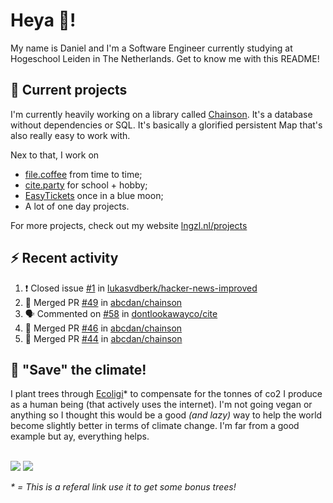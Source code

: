 # Heya 👋!

My name is Daniel and I'm a Software Engineer currently studying at Hogeschool Leiden in The Netherlands. Get to know me with this README!

## 💪 Current projects
I'm currently heavily working on a library called [Chainson](https://github.com/abcdan/chainson). It's a database without dependencies or SQL. It's basically a glorified persistent Map that's also really easy to work with.

Nex to that, I work on
- [file.coffee](https://file.coffee) from time to time;
- [cite.party](https://cite.party) for school + hobby;
- [EasyTickets](https://easytickets.xyz) once in a blue moon;
- A lot of one day projects.

For more projects, check out my website [lngzl.nl/projects](https://lngzl.nl/projects)

## ⚡ Recent activity
<!--START_SECTION:activity-->
1. ❗️ Closed issue [#1](https://github.com/lukasvdberk/hacker-news-improved/issues/1) in [lukasvdberk/hacker-news-improved](https://github.com/lukasvdberk/hacker-news-improved)
2. 🎉 Merged PR [#49](https://github.com/abcdan/chainson/pull/49) in [abcdan/chainson](https://github.com/abcdan/chainson)
3. 🗣 Commented on [#58](https://github.com/dontlookawayco/cite/issues/58) in [dontlookawayco/cite](https://github.com/dontlookawayco/cite)
4. 🎉 Merged PR [#46](https://github.com/abcdan/chainson/pull/46) in [abcdan/chainson](https://github.com/abcdan/chainson)
5. 🎉 Merged PR [#44](https://github.com/abcdan/chainson/pull/44) in [abcdan/chainson](https://github.com/abcdan/chainson)
<!--END_SECTION:activity-->

## 🌳 "Save" the climate!
I plant trees through <a href="https://ecologi.com/lngzl?r=6005cc57f70194001deaedfa">Ecoligi</a>* to compensate for the tonnes of co2 I produce as a human being (that actively uses the internet). I'm not going vegan or anything so I thought this would be a good _(and lazy)_ way to help the world become slightly better in terms of climate change. I'm far from a good example but ay, everything helps.

<br><a href="https://ecologi.com/lngzl?r=6005cc57f70194001deaedfa"><img src="https://img.shields.io/ecologi/trees/lngzl"></a> <a href="https://ecologi.com/lngzl?r=6005cc57f70194001deaedfa"><img src="https://img.shields.io/ecologi/carbon/lngzl"></a>



_\* = This is a referal link use it to get some bonus trees!_
